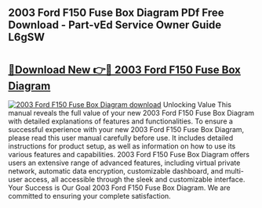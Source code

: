 ## 2003 Ford F150 Fuse Box Diagram PDf Free Download - Part-vEd Service Owner Guide L6gSW

# <h2><a href="http://dfke5yq.blite.top/?on=2003+Ford+F150+Fuse+Box+Diagram">🔗Download New 👉🔴 2003 Ford F150 Fuse Box Diagram</a></h2>

[![2003 Ford F150 Fuse Box Diagram download](https://i.imgur.com/lujVjoI.png)](http://dfke5yq.blite.top/?on=2003+Ford+F150+Fuse+Box+Diagram)
Unlocking Value This manual reveals the full value of your new 2003 Ford F150 Fuse Box Diagram with detailed explanations of features and functionalities. To ensure a successful experience with your new 2003 Ford F150 Fuse Box Diagram, please read this user manual carefully before use. It includes detailed instructions for product setup, as well as information on how to use its various features and capabilities. 2003 Ford F150 Fuse Box Diagram offers users an extensive range of advanced features, including virtual private network, automatic data encryption, customizable dashboard, and multi-user access, all accessible through the sleek and customizable interface. Your Success is Our Goal 2003 Ford F150 Fuse Box Diagram. We are committed to ensuring your complete satisfaction.
